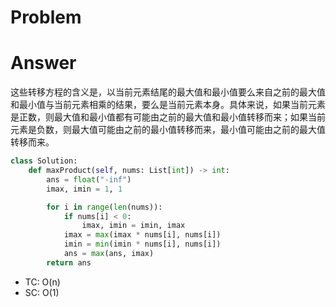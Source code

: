 # Problem
# Answer
这些转移方程的含义是，以当前元素结尾的最大值和最小值要么来自之前的最大值和最小值与当前元素相乘的结果，要么是当前元素本身。具体来说，如果当前元素是正数，则最大值和最小值都有可能由之前的最大值和最小值转移而来；如果当前元素是负数，则最大值可能由之前的最小值转移而来，最小值可能由之前的最大值转移而来。

```python
class Solution:
    def maxProduct(self, nums: List[int]) -> int:
        ans = float("-inf")
        imax, imin = 1, 1

        for i in range(len(nums)):
            if nums[i] < 0:
                imax, imin = imin, imax
            imax = max(imax * nums[i], nums[i])
            imin = min(imin * nums[i], nums[i])
            ans = max(ans, imax)
        return ans
```
- TC: O(n)
- SC: O(1)